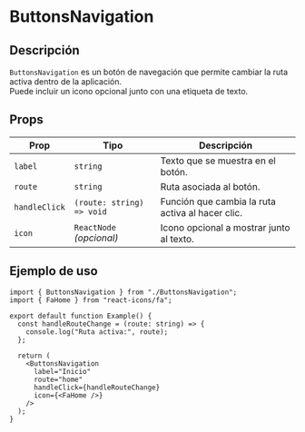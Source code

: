 # ButtonsNavigation

## Descripción

`ButtonsNavigation` es un botón de navegación que permite cambiar la ruta activa dentro de la aplicación.  
Puede incluir un icono opcional junto con una etiqueta de texto.

## Props

| Prop          | Tipo                      | Descripción                                      |
| ------------- | ------------------------- | ------------------------------------------------ |
| `label`       | `string`                  | Texto que se muestra en el botón.                |
| `route`       | `string`                  | Ruta asociada al botón.                          |
| `handleClick` | `(route: string) => void` | Función que cambia la ruta activa al hacer clic. |
| `icon`        | `ReactNode` _(opcional)_  | Icono opcional a mostrar junto al texto.         |

## Ejemplo de uso

```tsx
import { ButtonsNavigation } from "./ButtonsNavigation";
import { FaHome } from "react-icons/fa";

export default function Example() {
  const handleRouteChange = (route: string) => {
    console.log("Ruta activa:", route);
  };

  return (
    <ButtonsNavigation
      label="Inicio"
      route="home"
      handleClick={handleRouteChange}
      icon={<FaHome />}
    />
  );
}
```

